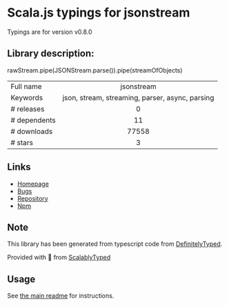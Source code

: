 
# Scala.js typings for jsonstream

Typings are for version v0.8.0

## Library description:
rawStream.pipe(JSONStream.parse()).pipe(streamOfObjects)

|                    |                 |
| ------------------ | :-------------: |
| Full name          | jsonstream |
| Keywords           | json, stream, streaming, parser, async, parsing |
| # releases         | 0 |
| # dependents       | 11 |
| # downloads        | 77558 |
| # stars            | 3 |

## Links
- [Homepage](http://github.com/dominictarr/JSONStream)
- [Bugs](https://github.com/dominictarr/JSONStream/issues)
- [Repository](https://github.com/dominictarr/JSONStream)
- [Npm](https://www.npmjs.com/package/jsonstream)
    


## Note
This library has been generated from typescript code from [DefinitelyTyped](https://definitelytyped.org).

Provided with :purple_heart: from [ScalablyTyped](https://github.com/oyvindberg/ScalablyTyped)

## Usage
See [the main readme](../../readme.md) for instructions.


